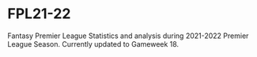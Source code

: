 # FPL21-22
 Fantasy Premier League Statistics and analysis during 2021-2022 Premier League Season. Currently updated to Gameweek 18.
